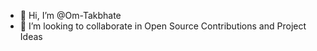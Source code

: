 - 👋 Hi, I’m @Om-Takbhate
- 💞️ I’m looking to collaborate in Open Source Contributions and Project Ideas

<!---
Om-Takbhate/Om-Takbhate is a ✨ special ✨ repository because its `README.md` (this file) appears on your GitHub profile.
You can click the Preview link to take a look at your changes.
--->
